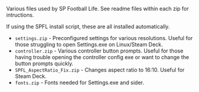 Various files used by SP Football Life. See readme files within each zip for intructions.

If using the SPFL install script, these are all installed automatically.

- `settings.zip` - Preconfigured settings for various resolutions. Useful for those struggling to open Settings.exe on Linux/Steam Deck.
- `controller.zip` - Various controller button prompts. Useful for those having trouble opening the controller config exe or want to change the button prompts quickly.
- `SPFL_AspectRatio_Fix.zip` - Changes aspect ratio to 16:10. Useful for Steam Deck.
- `fonts.zip` - Fonts needed for Settings.exe and sider. 